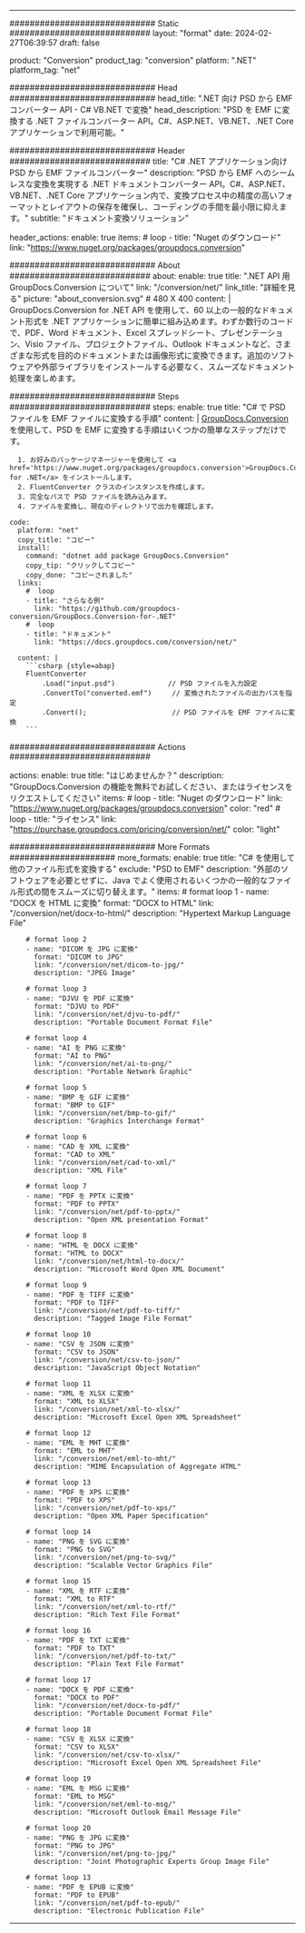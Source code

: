  
---
############################# Static ############################
layout: "format"
date: 2024-02-27T06:39:57
draft: false

product: "Conversion"
product_tag: "conversion"
platform: ".NET"
platform_tag: "net"

############################# Head #############################
head_title: ".NET 向け PSD から EMF コンバーター API - C# VB.NET で変換"
head_description: "PSD を EMF に変換する .NET ファイルコンバーター API。C#、ASP.NET、VB.NET、.NET Core アプリケーションで利用可能。"

############################# Header ############################
title: "C# .NET アプリケーション向け PSD から EMF ファイルコンバーター" 
description: "PSD から EMF へのシームレスな変換を実現する .NET ドキュメントコンバーター API。C#、ASP.NET、VB.NET、.NET Core アプリケーション内で、変換プロセス中の精度の高いフォーマットとレイアウトの保存を確保し、コーディングの手間を最小限に抑えます。" 
subtitle: "ドキュメント変換ソリューション" 

header_actions:
  enable: true
  items:
    #  loop
    - title: "Nuget のダウンロード"
      link: "https://www.nuget.org/packages/groupdocs.conversion"


############################# About ############################
about:
    enable: true
    title: ".NET API 用 GroupDocs.Conversion について"
    link: "/conversion/net/"
    link_title: "詳細を見る"
    picture: "about_conversion.svg" # 480 X 400
    content: |
      GroupDocs.Conversion for .NET API を使用して、60 以上の一般的なドキュメント形式を .NET アプリケーションに簡単に組み込めます。わずか数行のコードで、PDF、Word ドキュメント、Excel スプレッドシート、プレゼンテーション、Visio ファイル、プロジェクトファイル、Outlook ドキュメントなど、さまざまな形式を目的のドキュメントまたは画像形式に変換できます。追加のソフトウェアや外部ライブラリをインストールする必要なく、スムーズなドキュメント処理を楽しめます。


############################# Steps ############################
steps:
    enable: true
    title: "C# で PSD ファイルを EMF ファイルに変換する手順" 
    content: |
      <a href='https://products.groupdocs.com/conversion/net/'>GroupDocs.Conversion</a> を使用して、PSD を EMF に変換する手順はいくつかの簡単なステップだけです。
      
      1. お好みのパッケージマネージャーを使用して <a href='https://www.nuget.org/packages/groupdocs.conversion'>GroupDocs.Conversion for .NET</a> をインストールします。 
      2. FluentConverter クラスのインスタンスを作成します。  
      3. 完全なパスで PSD ファイルを読み込みます。 
      4. ファイルを変換し、現在のディレクトリで出力を確認します。 
   
    code:
      platform: "net"
      copy_title: "コピー"
      install:
        command: "dotnet add package GroupDocs.Conversion"
        copy_tip: "クリックしてコピー"
        copy_done: "コピーされました"
      links:
        #  loop
        - title: "さらなる例"
          link: "https://github.com/groupdocs-conversion/GroupDocs.Conversion-for-.NET"
        #  loop
        - title: "ドキュメント"
          link: "https://docs.groupdocs.com/conversion/net/"
          
      content: |
        ```csharp {style=abap}
        FluentConverter
            .Load("input.psd")             // PSD ファイルを入力設定
            .ConvertTo("converted.emf")     // 変換されたファイルの出力パスを指定
            .Convert();                     // PSD ファイルを EMF ファイルに変換        
        ```            

############################# Actions ############################

actions:
  enable: true
  title: "はじめませんか？"
  description: "GroupDocs.Conversion の機能を無料でお試しください、またはライセンスをリクエストしてください"
  items:
    #  loop
    - title: "Nuget のダウンロード"
      link: "https://www.nuget.org/packages/groupdocs.conversion"
      color: "red"
        #  loop
    - title: "ライセンス"
      link: "https://purchase.groupdocs.com/pricing/conversion/net/"
      color: "light"


############################# More Formats #####################
more_formats:
    enable: true
    title: "C# を使用して他のファイル形式を変換する"
    exclude: "PSD to EMF"
    description: "外部のソフトウェアを必要とせずに、Java でよく使用されるいくつかの一般的なファイル形式の間をスムーズに切り替えます。"
    items: 
        # format loop 1
        - name: "DOCX を HTML に変換"
          format: "DOCX to HTML"
          link: "/conversion/net/docx-to-html/"
          description: "Hypertext Markup Language File" 

        # format loop 2
        - name: "DICOM を JPG に変換" 
          format: "DICOM to JPG"
          link: "/conversion/net/dicom-to-jpg/"
          description: "JPEG Image" 

        # format loop 3
        - name: "DJVU を PDF に変換"
          format: "DJVU to PDF"
          link: "/conversion/net/djvu-to-pdf/"
          description: "Portable Document Format File" 

        # format loop 4
        - name: "AI を PNG に変換"
          format: "AI to PNG"
          link: "/conversion/net/ai-to-png/"
          description: "Portable Network Graphic" 

        # format loop 5
        - name: "BMP を GIF に変換"
          format: "BMP to GIF"
          link: "/conversion/net/bmp-to-gif/"
          description: "Graphics Interchange Format"

        # format loop 6
        - name: "CAD を XML に変換"
          format: "CAD to XML"
          link: "/conversion/net/cad-to-xml/"
          description: "XML File"

        # format loop 7
        - name: "PDF を PPTX に変換"
          format: "PDF to PPTX"
          link: "/conversion/net/pdf-to-pptx/"
          description: "Open XML presentation Format"

        # format loop 8
        - name: "HTML を DOCX に変換"
          format: "HTML to DOCX"
          link: "/conversion/net/html-to-docx/"
          description: "Microsoft Word Open XML Document"

        # format loop 9
        - name: "PDF を TIFF に変換"
          format: "PDF to TIFF"
          link: "/conversion/net/pdf-to-tiff/"
          description: "Tagged Image File Format" 

        # format loop 10
        - name: "CSV を JSON に変換" 
          format: "CSV to JSON"
          link: "/conversion/net/csv-to-json/"
          description: "JavaScript Object Notation" 

        # format loop 11
        - name: "XML を XLSX に変換" 
          format: "XML to XLSX"
          link: "/conversion/net/xml-to-xlsx/"
          description: "Microsoft Excel Open XML Spreadsheet"  
          
        # format loop 12
        - name: "EML を MHT に変換"
          format: "EML to MHT"
          link: "/conversion/net/eml-to-mht/"
          description: "MIME Encapsulation of Aggregate HTML"  
              
        # format loop 13
        - name: "PDF を XPS に変換"
          format: "PDF to XPS"
          link: "/conversion/net/pdf-to-xps/"
          description: "Open XML Paper Specification" 
          
        # format loop 14
        - name: "PNG を SVG に変換"
          format: "PNG to SVG"
          link: "/conversion/net/png-to-svg/"
          description: "Scalable Vector Graphics File" 
          
        # format loop 15
        - name: "XML を RTF に変換"
          format: "XML to RTF"
          link: "/conversion/net/xml-to-rtf/"
          description: "Rich Text File Format"
          
        # format loop 16
        - name: "PDF を TXT に変換"
          format: "PDF to TXT"
          link: "/conversion/net/pdf-to-txt/"
          description: "Plain Text File Format"              
        
        # format loop 17
        - name: "DOCX を PDF に変換"
          format: "DOCX to PDF"
          link: "/conversion/net/docx-to-pdf/"
          description: "Portable Document Format File"
 
        # format loop 18
        - name: "CSV を XLSX に変換"
          format: "CSV to XLSX"
          link: "/conversion/net/csv-to-xlsx/"
          description: "Microsoft Excel Open XML Spreadsheet File"
 
        # format loop 19
        - name: "EML を MSG に変換"
          format: "EML to MSG"
          link: "/conversion/net/eml-to-msg/"
          description: "Microsoft Outlook Email Message File"

        # format loop 20
        - name: "PNG を JPG に変換"
          format: "PNG to JPG"
          link: "/conversion/net/png-to-jpg/"
          description: "Joint Photographic Experts Group Image File"

        # format loop 13
        - name: "PDF を EPUB に変換"
          format: "PDF to EPUB"
          link: "/conversion/net/pdf-to-epub/"
          description: "Electronic Publication File"

---
